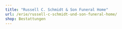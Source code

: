 ```yaml
---
title: "Russell C. Schmidt & Son Funeral Home"
url: /erie/russell-c-schmidt-und-son-funeral-home/
shop: Bestattungen
---
```


